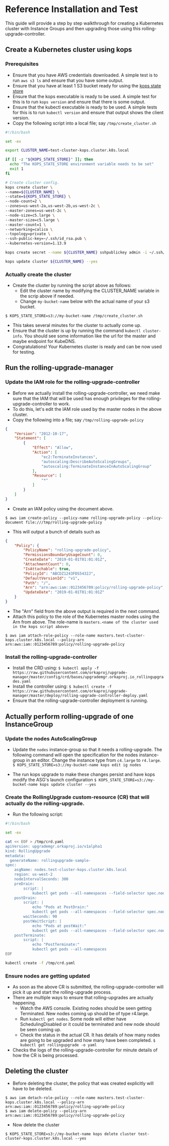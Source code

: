 # Reference Installation and Test

This guide will provide a step by step walkthrough for creating a Kubernetes cluster with Instance Groups and then upgrading those using this rolling-upgrade-controller.

## Create a Kubernetes cluster using kops

### Prerequisites

* Ensure that you have AWS credentials downloaded. A simple test is to run `aws s3 ls` and ensure that you have some output.
* Ensure that you have at least 1 S3 bucket ready for using the [kops state store](https://github.com/kubernetes/kops/blob/master/docs/state.md)
* Ensure that the kops executable is ready to be used. A simple test for this is to run `kops version` and ensure that there is some output.
* Ensure that the kubectl executable is ready to be used. A simple tests for this is to run `kubectl version` and ensure that output shows the client version.
* Copy the following script into a local file; say `/tmp/create_cluster.sh`

``` bash
#!/bin/bash

set -ex

export CLUSTER_NAME=test-cluster-kops.cluster.k8s.local

if [[ -z "${KOPS_STATE_STORE}" ]]; then
  echo "The KOPS_STATE_STORE environment variable needs to be set"
  exit 1
fi

# Create cluster config.
kops create cluster \
--name=${CLUSTER_NAME} \
--state=${KOPS_STATE_STORE} \
--node-count=2 \
--zones=us-west-2a,us-west-2b,us-west-2c \
--master-zones=us-west-2c \
--node-size=c5.large \
--master-size=c5.large \
--master-count=1 \
--networking=calico \
--topology=private \
--ssh-public-key=~/.ssh/id_rsa.pub \
--kubernetes-version=1.13.9

kops create secret --name ${CLUSTER_NAME} sshpublickey admin -i ~/.ssh/id_rsa.pub

kops update cluster ${CLUSTER_NAME} --yes

```

### Actually create the cluster

* Create the cluster by running the script above as follows:
  * Edit the cluster name by modifying the CLUSTER_NAME variable in the scrip above if needed.
  * Change `my-bucket-name` below with the actual name of your s3 bucket.

`$ KOPS_STATE_STORE=s3://my-bucket-name /tmp/create_cluster.sh`

* This takes several minutes for the cluster to actually come up.
* Ensure that the cluster is up by running the command `kubectl cluster-info`. You should see some information like the url for the master and maybe endpoint for KubeDNS.
* Congratulations! Your Kubernetes cluster is ready and can be now used for testing.

## Run the rolling-upgrade-manager

### Update the IAM role for the rolling-upgrade-controller

* Before we actually install the rolling-upgrade-controller, we need make sure that the IAM that will be used has enough privileges for the rolling-upgrade-controller to work.
* To do this, let's edit the IAM role used by the master nodes in the above cluster.
* Copy the following into a file; say `/tmp/rolling-upgrade-policy`

``` json
{
    "Version": "2012-10-17",
    "Statement": [
        {
            "Effect": "Allow",
            "Action": [
                "ec2:TerminateInstances",
                "autoscaling:DescribeAutoScalingGroups",
                "autoscaling:TerminateInstanceInAutoScalingGroup"
            ],
            "Resource": [
                "*"
            ]
        }
    ]
}
```

* Create an IAM policy using the document above.

```
$ aws iam create-policy --policy-name rolling-upgrade-policy --policy-document file:///tmp/rolling-upgrade-policy
```

* This will output a bunch of details such as

``` json
{
    "Policy": {
        "PolicyName": "rolling-upgrade-policy",
        "PermissionsBoundaryUsageCount": 0,
        "CreateDate": "2019-01-01T01:01:01Z",
        "AttachmentCount": 0,
        "IsAttachable": true,
        "PolicyId": "ABCDZ1243FDS5432J",
        "DefaultVersionId": "v1",
        "Path": "/",
        "Arn": "arn:aws:iam::0123456789:policy/rolling-upgrade-policy",
        "UpdateDate": "2019-01-01T01:01:01Z"
    }
}
```

* The "Arn" field from the above output is required in the next command.
* Attach this policy to the role of the Kubernetes master nodes using the Arn from above. The role-name is `masters.<name of the cluster used in the kops script above>`

```
$ aws iam attach-role-policy --role-name masters.test-cluster-kops.cluster.k8s.local --policy-arn arn:aws:iam::0123456789:policy/rolling-upgrade-policy
```

### Install the rolling-upgrade-controller

* Install the CRD using: `$ kubectl apply -f https://raw.githubusercontent.com/orkaproj/upgrade-manager/master/config/crd/bases/upgrademgr.orkaproj.io_rollingupgrades.yaml`
* Install the controller using:
`$ kubectl create -f https://raw.githubusercontent.com/orkaproj/upgrade-manager/master/deploy/rolling-upgrade-controller-deploy.yaml`
* Ensure that the rolling-upgrade-controller deployment is running.

## Actually perform rolling-upgrade of one InstanceGroup

### Update the nodes AutoScalingGroup

* Update the `nodes` instance-group so that it needs a rolling-upgrade. The following command will open the specification for the nodes instance-group in an editor. Change the instance type from `c4.large` to `r4.large`.
`$ KOPS_STATE_STORE=s3://my-bucket-name kops edit ig nodes`

* The run kops upgrade to make these changes persist and have kops modify the ASG's launch configuration
`$ KOPS_STATE_STORE=s3://my-bucket-name kops update cluster --yes`

### Create the RollingUpgrade custom-resource (CR) that will actually do the rolling-upgrade.

* Run the following script:

``` bash
#!/bin/bash

set -ex

cat << EOF > /tmp/crd.yaml
apiVersion: upgrademgr.orkaproj.io/v1alpha1
kind: RollingUpgrade
metadata:
  generateName: rollingupgrade-sample-
spec:
    asgName: nodes.test-cluster-kops.cluster.k8s.local
    region: us-west-2
    nodeIntervalSeconds: 300
    preDrain:
        script: |
            kubectl get pods --all-namespaces --field-selector spec.nodeName=${INSTANCE_NAME}
    postDrain:
        script: |
            echo "Pods at PostDrain:"
            kubectl get pods --all-namespaces --field-selector spec.nodeName=${INSTANCE_NAME}
        waitSeconds: 90
        postWaitScript: |
            echo "Pods at postWait:"
            kubectl get pods --all-namespaces --field-selector spec.nodeName=${INSTANCE_NAME}
    postTerminate:
        script: |
            echo "PostTerminate:"
            kubectl get pods --all-namespaces
EOF

kubectl create -f /tmp/crd.yaml
```

### Ensure nodes are getting updated

* As soon as the above CR is submitted, the rolling-upgrade-controller will pick it up and start the rolling-upgrade process.
* There are multiple ways to ensure that rolling-upgrades are actually happening.
  * Watch the AWS console. Existing nodes should be seen getting Terminated. New nodes coming up should be of type r4.large.
  * Run `kubectl get nodes`. Some node will either have SchedulingDisabled or it could be terminated and new node should be seen coming up.
  * Check the status in the actual CR. It has details of how many nodes are going to be upgraded and how many have been completed. `$ kubectl get rollingupgrade -o yaml`
* Checks the logs of the rolling-upgrade-controller for minute details of how the CR is being processed.

## Deleting the cluster

* Before deleting the cluster, the policy that was created explicitly will have to be deleted.

```
$ aws iam detach-role-policy --role-name masters.test-cluster-kops.cluster.k8s.local --policy-arn arn:aws:iam::0123456789:policy/rolling-upgrade-policy
$ aws iam delete-policy --policy-arn arn:aws:iam::0123456789:policy/rolling-upgrade-policy
```

* Now delete the cluster

`$ KOPS_STATE_STORE=s3://my-bucket-name kops delete cluster test-cluster-kops.cluster.k8s.local --yes`
